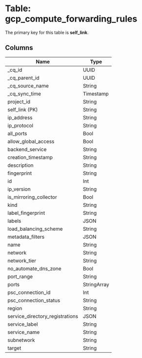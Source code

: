 # Table: gcp_compute_forwarding_rules



The primary key for this table is **self_link**.


## Columns
| Name          | Type          |
| ------------- | ------------- |
|_cq_id|UUID|
|_cq_parent_id|UUID|
|_cq_source_name|String|
|_cq_sync_time|Timestamp|
|project_id|String|
|self_link (PK)|String|
|ip_address|String|
|ip_protocol|String|
|all_ports|Bool|
|allow_global_access|Bool|
|backend_service|String|
|creation_timestamp|String|
|description|String|
|fingerprint|String|
|id|Int|
|ip_version|String|
|is_mirroring_collector|Bool|
|kind|String|
|label_fingerprint|String|
|labels|JSON|
|load_balancing_scheme|String|
|metadata_filters|JSON|
|name|String|
|network|String|
|network_tier|String|
|no_automate_dns_zone|Bool|
|port_range|String|
|ports|StringArray|
|psc_connection_id|Int|
|psc_connection_status|String|
|region|String|
|service_directory_registrations|JSON|
|service_label|String|
|service_name|String|
|subnetwork|String|
|target|String|